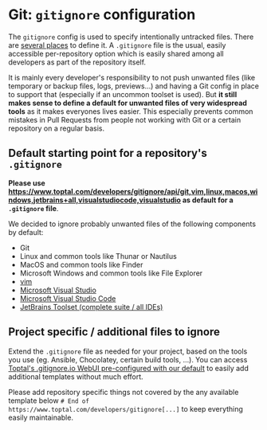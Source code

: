 # Git: `gitignore` configuration

The `gitignore` config is used to specify intentionally untracked files. There are [several places](https://git-scm.com/docs/gitignore#_synopsis) to define it. A `.gitignore` file is the usual, easily accessible per-repository option which is easily shared among all developers as part of the repository itself.

It is mainly every developer's responsibility to not push unwanted files (like temporary or backup files, logs, previews…) and having a Git config in place to support that (especially if an uncommon toolset is used). But **it still makes sense to define a default for unwanted files of very widespread tools** as it makes everyones lives easier. This especially prevents common mistakes in Pull Requests from people not working with Git or a certain repository on a regular basis.


## Default starting point for a repository's `.gitignore`<a id="gitignore-file-default"></a>

**Please use <https://www.toptal.com/developers/gitignore/api/git,vim,linux,macos,windows,jetbrains+all,visualstudiocode,visualstudio> as default for a `.gitignore` file**.

We decided to ignore probably unwanted files of the following components by default:

* Git
* Linux and common tools like Thunar or Nautilus
* MacOS and common tools like Finder
* Microsoft Windows and common tools like File Explorer
* [vim](https://www.vim.org/)
* [Microsoft Visual Studio](https://visualstudio.microsoft.com/)
* [Microsoft Visual Studio Code](https://code.visualstudio.com/)
* [JetBrains Toolset (complete suite / all IDEs)](https://www.jetbrains.com/products)


## Project specific / additional files to ignore<a id="gitignore-file-extend"></a>

Extend the `.gitignore` file as needed for your project, based on the tools you use (eg. Ansible, Chocolatey, certain build tools, …). You can access [Toptal's .gitignore.io WebUI pre-configured with our default](https://www.toptal.com/developers/gitignore?templates=git,vim,linux,macos,windows,jetbrains+all,visualstudiocode,visualstudio) to easily add additional templates without much effort.

Please add repository specific things not covered by the any available template below `# End of https://www.toptal.com/developers/gitignore[...]` to keep everything easily maintainable.
